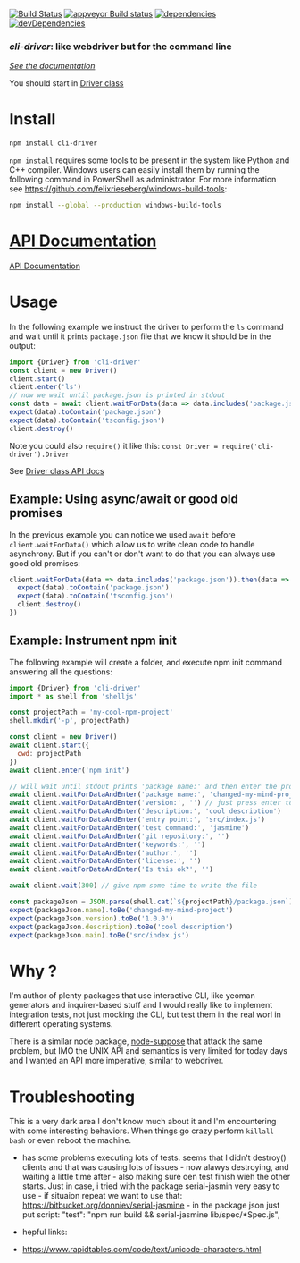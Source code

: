 [![Build Status](https://travis-ci.org/cancerberoSgx/cli-driver.png?branch=master)](https://travis-ci.org/cancerberoSgx/cli-driver) [![appveyor Build status](https://ci.appveyor.com/api/projects/status/w3ynfan159ejobkv/branch/master?svg=true)](https://ci.appveyor.com/project/cancerberoSgx/cli-driver/branch/master) [![dependencies](https://david-dm.org/cancerberosgx/cli-driver/status.svg)](https://david-dm.org/cancerberosgx/cli-driver?path=packages/cli-driver) [![devDependencies](https://david-dm.org/cancerberosgx/cli-driver/dev-status.svg)](https://david-dm.org/cancerberosgx/cli-driver-dev?path=packages/cli-driver#info=devDependencies)


### *cli-driver*: like webdriver but for the command line


*[See the documentation](https://cancerberosgx.github.io/cli-driver)*

You should start in [Driver class](https://cancerberosgx.github.io/cli-driver/interfaces/idriver.html)


# Install

```sh
npm install cli-driver
```

`npm install` requires some tools to be present in the system like Python and C++ compiler. Windows users can easily install them by running the following command in PowerShell as administrator. For more information see https://github.com/felixrieseberg/windows-build-tools: 

```sh
npm install --global --production windows-build-tools
```

# [API Documentation](https://cancerberosgx.github.io/cli-driver)

[API Documentation](https://cancerberosgx.github.io/cli-driver)


# Usage

In the following example we instruct the driver to perform the `ls` command and wait until it prints `package.json` file that we know it should be in the output:

```js
import {Driver} from 'cli-driver'
const client = new Driver()
client.start()
client.enter('ls')
// now we wait until package.json is printed in stdout
const data = await client.waitForData(data => data.includes('package.json'))
expect(data).toContain('package.json')
expect(data).toContain('tsconfig.json')
client.destroy()
```

Note you could also `require()` it like this: `const Driver = require('cli-driver').Driver`

See [Driver class API docs](https://cancerberosgx.github.io/cli-driver/driver.html)


## Example: Using async/await or good old promises

In the previous example you can notice we used `await` before `client.waitForData()` which allow us to write clean code to handle asynchrony. But if you can't or don't want to do that you can always use good old promises:

```js
client.waitForData(data => data.includes('package.json')).then(data => {
  expect(data).toContain('package.json')
  expect(data).toContain('tsconfig.json')
  client.destroy()
})

```


## Example: Instrument npm init

The following example will create a folder, and execute npm init command answering all the questions:

```js
import {Driver} from 'cli-driver'
import * as shell from 'shelljs'

const projectPath = 'my-cool-npm-project'
shell.mkdir('-p', projectPath)

const client = new Driver()
await client.start({
  cwd: projectPath
})
await client.enter('npm init')

// will wait until stdout prints 'package name:' and then enter the project name 'changed-my-mind-project'
await client.waitForDataAndEnter('package name:', 'changed-my-mind-project')
await client.waitForDataAndEnter('version:', '') // just press enter to use default version (1.0.0)
await client.waitForDataAndEnter('description:', 'cool description')
await client.waitForDataAndEnter('entry point:', 'src/index.js')
await client.waitForDataAndEnter('test command:', 'jasmine')
await client.waitForDataAndEnter('git repository:', '')
await client.waitForDataAndEnter('keywords:', '')
await client.waitForDataAndEnter('author:', '')
await client.waitForDataAndEnter('license:', '')
await client.waitForDataAndEnter('Is this ok?', '')

await client.wait(300) // give npm some time to write the file

const packageJson = JSON.parse(shell.cat(`${projectPath}/package.json`))
expect(packageJson.name).toBe('changed-my-mind-project')
expect(packageJson.version).toBe('1.0.0')
expect(packageJson.description).toBe('cool description')
expect(packageJson.main).toBe('src/index.js')

```

# Why ?

I'm author of plenty packages that use interactive CLI, like yeoman generators and inquirer-based stuff and I would really like to implement integration tests, not just mocking the CLI, but test them in the real worl in different operating systems. 

There is a similar node package, [node-suppose](https://github.com/jprichardson/node-suppose) that attack the same problem, but IMO the UNIX API and semantics is very limited for today days and I wanted an API more imperative, similar to webdriver. 



# Troubleshooting

This is a very dark area I don't know much about it and I'm encountering with some interesting behaviors. When things go crazy perform `killall bash` or even reboot the machine. 

 * has some problems executing lots of tests. seems that I didn't destroy() clients and that was causing lots of issues - now alawys destroying, and waiting a little time after - also making sure oen test finish wieh the other starts. Just in case, i tried with the package serial-jasmin very easy to use  - if situaion repeat we want to use that:  https://bitbucket.org/donniev/serial-jasmine - in the package json just put script: 
    "test": "npm run build && serial-jasmine lib/spec/*Spec.js",

 * hepful links: 

  * https://www.rapidtables.com/code/text/unicode-characters.html